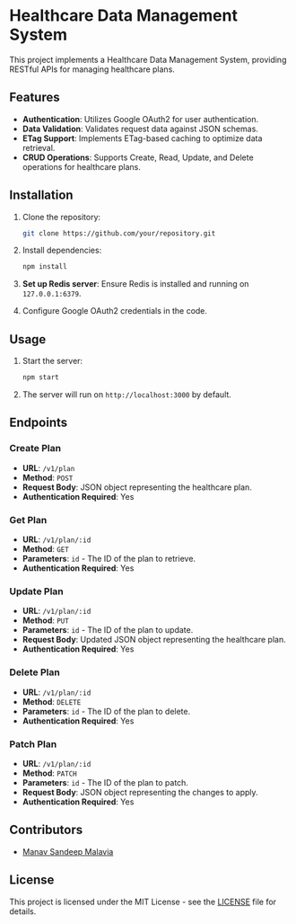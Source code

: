 # Healthcare Data Management System

This project implements a Healthcare Data Management System, providing RESTful APIs for managing healthcare plans.

## Features

- **Authentication**: Utilizes Google OAuth2 for user authentication.
- **Data Validation**: Validates request data against JSON schemas.
- **ETag Support**: Implements ETag-based caching to optimize data retrieval.
- **CRUD Operations**: Supports Create, Read, Update, and Delete operations for healthcare plans.

## Installation

1. Clone the repository:

    ```bash
    git clone https://github.com/your/repository.git
    ```

2. Install dependencies:

    ```bash
    npm install
    ```

3. **Set up Redis server**: Ensure Redis is installed and running on `127.0.0.1:6379`.

4. Configure Google OAuth2 credentials in the code.

## Usage

1. Start the server:

    ```bash
    npm start
    ```

2. The server will run on `http://localhost:3000` by default.

## Endpoints

### Create Plan

- **URL**: `/v1/plan`
- **Method**: `POST`
- **Request Body**: JSON object representing the healthcare plan.
- **Authentication Required**: Yes

### Get Plan

- **URL**: `/v1/plan/:id`
- **Method**: `GET`
- **Parameters**: `id` - The ID of the plan to retrieve.
- **Authentication Required**: Yes

### Update Plan

- **URL**: `/v1/plan/:id`
- **Method**: `PUT`
- **Parameters**: `id` - The ID of the plan to update.
- **Request Body**: Updated JSON object representing the healthcare plan.
- **Authentication Required**: Yes

### Delete Plan

- **URL**: `/v1/plan/:id`
- **Method**: `DELETE`
- **Parameters**: `id` - The ID of the plan to delete.
- **Authentication Required**: Yes

### Patch Plan

- **URL**: `/v1/plan/:id`
- **Method**: `PATCH`
- **Parameters**: `id` - The ID of the plan to patch.
- **Request Body**: JSON object representing the changes to apply.
- **Authentication Required**: Yes

## Contributors

- [Manav Sandeep Malavia](https://github.com/manavmalavia18)

## License

This project is licensed under the MIT License - see the [LICENSE](LICENSE) file for details.
